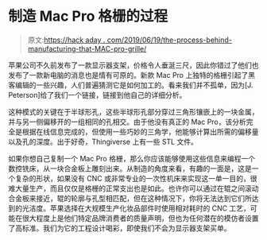 # 制造 Mac Pro 格栅的过程

> 原文:[https://hack aday . com/2019/06/19/the-process-behind-manufacturing-that-MAC-pro-grille/](https://hackaday.com/2019/06/19/the-process-behind-manufacturing-that-mac-pro-grille/)

苹果公司不久前发布了一款显示器支架，价格令人垂涎三尺，因此你错过了他们也发布了一款新电脑的消息也是情有可原的。新款 Mac Pro 上独特的格栅引起了黑客编辑的一些兴趣，人们普遍猜测它是如何加工的。看来我们并不孤单，因为[J. Peterson]给了我们一个链接，链接到他自己的详细分析。

这种模式的关键在于半球形孔，这些半球形孔部分穿过三角形镶嵌上的一块金属，并与另一侧偏移开的一组相同的孔相交。由于他没有真正的 Mac Pro，该分析完全是根据在线信息完成的，但使用一些巧妙的三角学，他能够计算出所需的偏移量以及孔的深度。出于好奇，Thingiverse 上有一些 STL 文件。

如果你想自己复制一个 Mac Pro 格栅，那么你应该能够使用这些信息来编程一个数控铣床，从一块合金板上雕刻出来。从制造的角度来看，有趣的一面是，这是一个复杂的形状，如果没有 CNC 或非常专业的一次性机床来实现这一单一目的，很难大量生产，而且仅仅是格栅的正常支出也是如此。也许你可以通过在辊之间滚动合金板来接近，辊的轮廓与孔型相匹配，但在这种情况下，你将无法达到它们所达到的光洁度。苹果选择在大规模生产化妆品部件时使用相对耗时的 CNC 工艺，可能在很大程度上是他们特定品牌消费者的质量声明，但也为任何潜在的模仿者设置了高标准。我们为它的工程设计喝彩，即使我们不会为显示器支架买单。
